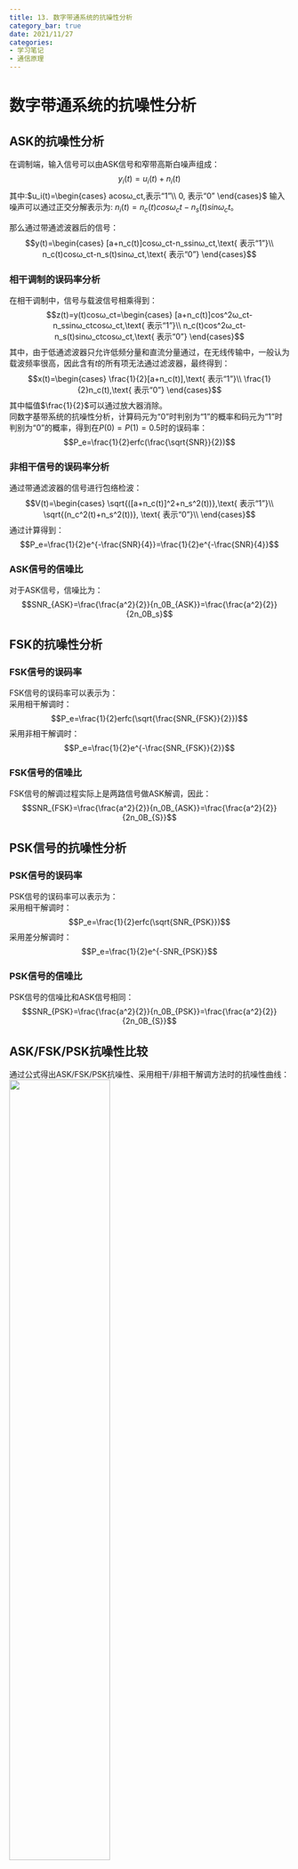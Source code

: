 ```yaml
---
title: 13. 数字带通系统的抗噪性分析
category_bar: true
date: 2021/11/27
categories: 
- 学习笔记
- 通信原理
---
```

# 数字带通系统的抗噪性分析
## ASK的抗噪性分析
在调制端，输入信号可以由ASK信号和窄带高斯白噪声组成：  
$$y_i(t)=u_i(t)+n_i(t)$$
其中:$u_i(t)=\begin{cases}
    acosω_ct,表示“1”\\
    0, 表示“0”
\end{cases}$
输入噪声可以通过正交分解表示为: $n_i(t)=n_c(t)cosω_ct-n_s(t)sinω_ct$。  

那么通过带通滤波器后的信号：  
$$y(t)=\begin{cases}
    [a+n_c(t)]cosω_ct-n_ssinω_ct,\text{ 表示“1”}\\
    n_c(t)cosω_ct-n_s(t)sinω_ct,\text{ 表示“0”}
\end{cases}$$

### 相干调制的误码率分析
在相干调制中，信号与载波信号相乘得到：  
$$z(t)=y(t)cosω_ct=\begin{cases}
    [a+n_c(t)]cos^2ω_ct-n_ssinω_ctcosω_ct,\text{ 表示“1”}\\
    n_c(t)cos^2ω_ct-n_s(t)sinω_ctcosω_ct,\text{ 表示“0”}
\end{cases}$$
其中，由于低通滤波器只允许低频分量和直流分量通过，在无线传输中，一般认为载波频率很高，因此含有$t$的所有项无法通过滤波器，最终得到：  
$$x(t)=\begin{cases}
    \frac{1}{2}[a+n_c(t)],\text{ 表示“1”}\\
    \frac{1}{2}n_c(t),\text{ 表示“0”}
\end{cases}$$
其中幅值$\frac{1}{2}$可以通过放大器消除。  
同数字基带系统的抗噪性分析，计算码元为“0”时判别为“1”的概率和码元为“1”时判别为“0”的概率，得到在$P(0)=P(1)=0.5$时的误码率：  
$$P_e=\frac{1}{2}erfc(\frac{\sqrt{SNR}}{2})$$

### 非相干信号的误码率分析
通过带通滤波器的信号进行包络检波：  
$$V(t)=\begin{cases}
    \sqrt{([a+n_c(t)]^2+n_s^2(t))},\text{ 表示“1”}\\
    \sqrt{(n_c^2(t)+n_s^2(t))}, \text{ 表示“0”}\\
\end{cases}$$
通过计算得到：  
$$P_e=\frac{1}{2}e^{-\frac{SNR}{4}}=\frac{1}{2}e^{-\frac{SNR}{4}}$$

### ASK信号的信噪比
对于ASK信号，信噪比为：  
$$SNR_{ASK}=\frac{\frac{a^2}{2}}{n_0B_{ASK}}=\frac{\frac{a^2}{2}}{2n_0B_s}$$

## FSK的抗噪性分析
### FSK信号的误码率
FSK信号的误码率可以表示为：  
采用相干解调时：  
$$P_e=\frac{1}{2}erfc(\sqrt{\frac{SNR_{FSK}}{2}})$$
采用非相干解调时：  
$$P_e=\frac{1}{2}e^{-\frac{SNR_{FSK}}{2}}$$

### FSK信号的信噪比
FSK信号的解调过程实际上是两路信号做ASK解调，因此：  
$$SNR_{FSK}=\frac{\frac{a^2}{2}}{n_0B_{ASK}}=\frac{\frac{a^2}{2}}{2n_0B_{S}}$$

## PSK信号的抗噪性分析
### PSK信号的误码率
PSK信号的误码率可以表示为：  
采用相干解调时：  
$$P_e=\frac{1}{2}erfc(\sqrt{SNR_{PSK}})$$
采用差分解调时：  
$$P_e=\frac{1}{2}e^{-SNR_{PSK}}$$

### PSK信号的信噪比
PSK信号的信噪比和ASK信号相同：  
$$SNR_{PSK}=\frac{\frac{a^2}{2}}{n_0B_{PSK}}=\frac{\frac{a^2}{2}}{2n_0B_{S}}$$

## ASK/FSK/PSK抗噪性比较
通过公式得出ASK/FSK/PSK抗噪性、采用相干/非相干解调方法时的抗噪性曲线：  
<img src = https://cdn.jsdelivr.net/gh/l61012345/Pic/img/20211127160641.png width=60%>  

可以从上图总结出如下结论：  
1. 抗噪性：**PSK>DPSK>FSK>ASK**
2. 抗噪性： **相干解调>非相干解调**  
3. 系统的误码率下降时，系统的信噪比上升。  

此外，ASK/PSK和DPSK的带宽相同，FSK的带宽大于前三者，因此FSK的频谱利用效率最低。  

### 使用MATLAB©绘制ASK/FSK/PSK的BER-SNR曲线
使用`linspace()`函数创建一个从-10到30的等差数列，公差为10，用于描述分贝表示的SNR：`r_dB = linspace(-10,10,30);`，然后将SNR转换为数值描述： `r = 10.^(r_dB/10);`。
在MATLAB中使用`erfc()`函数即可得到互补误差函数在特定点下的输出。那么ASK/PSK/DPSK/FSK在相干解调/非相干解调下的误码率可以表示为：  
```M
ask_co = 0.5.*erfc(sqrt(r)/2);
ask_no = 0.5.*exp(-r/4);
fsk_co = 0.5.*erfc(sqrt(r/2));
fsk_no = 0.5.*exp(-r/2);
psk_co = 0.5.*erfc(sqrt(r));
dpsk = 0.5.*exp(-r);
```
使用函数`semilogy()`绘制出y轴以10的次方表示的折线图。  
完整的例程如下：  
```M
r_dB = linspace(-10,10,30); %创建SNR
r = 10.^(r_dB/10); %转换为数值描述

% 表示BER
ask_co = 0.5.*erfc(sqrt(r)/2);
ask_no = 0.5.*exp(-r/4);
fsk_co = 0.5.*erfc(sqrt(r/2));
fsk_no = 0.5.*exp(-r/2);
psk_co = 0.5.*erfc(sqrt(r));
dpsk = 0.5.*exp(-r);

% 绘图
semilogy(r_dB,ask_co,'r','DisplayName','ASK coherent demodulation')
hold on
semilogy(r_dB,ask_no,'b','DisplayName','ASK none-coherent demodulation')
semilogy(r_dB,fsk_no,'g','DisplayName','FSK none-coherent demodulation')
semilogy(r_dB,fsk_co,'w','DisplayName','FSK coherent demodulation')
semilogy(r_dB,psk_co,'k','DisplayName','PSK coherent demodulation')
semilogy(r_dB,dpsk,'m','DisplayName','DPSK differential demodulation')
xlabel('SNR(dB)')
ylabel('BER')
grid on
hold off
```


## 总结：ASK/FSK/PSK的参数性能
ASK是一种应用最早的基本调制方式。其优点是设备简单，频带利用率较高；缺点是抗噪声性能差，并且对信道特性变化敏感，不易是抽样判决器工作在最佳判决门限状态。  
FSK是数字通信中不可或缺的一种调制方式。其优点是抗干扰能力较强，不受信道参数变化的影响，因此FSK特别适合应用于衰落信道；缺点是占用频带较宽，尤其是MFSK，频带利用率较低。目前，调频体制主要应用于中，低速数据传输与接入中。  
PSK和DPSK是一种高传输效率的调制方式，其抗噪声能力比ASK和FSK都强，且不易受信道特性变化的影响，因此在高、中速数据传输中得到了广泛的应用。绝对相移（PSK）在相干解调时存在载波相位模糊的问题，在实际中很少采用于直接传输，MDPSK应用更为广泛。  

| 调制方式 | 受调信号的码型 |受调信号的带宽 | 解调方法 | 解调的最佳判决门限 | 最大频谱利用效率 | 误码率 |
|:--:|:--:|:--:|:--:|:--:|:--:|:--:|
| ASK | 单极性码 | $2B_s$ | 相干解调<br>包络检波法 | $\frac{a}{2}$ | $\frac{1}{2}$ | $\frac{1}{2}erfc(\frac{\sqrt{SNR}}{2})$<br> $\frac{1}{2}e^{-\frac{SNR}{4}}$|
| FSK | 单极性码 | $\lvert f_1-f_2\rvert +2B_s$ | 相干解调<br>包络检波法<br>过零检波法<br> | 无<br>无<br>$\frac{a}{2}$| $\frac{R_B}{\lvert f_1-f_2\rvert +2R_B}$ | $\frac{1}{2}erfc(\sqrt{\frac{SNR_{FSK}}{2}})$ <br> $\frac{1}{2}e^{-\frac{SNR_{FSK}}{2}}$ |
| PSK | 双极性码 | $2B_s$ | 相干解调 | 0 | $\frac{1}{2}$ | $\frac{1}{2}erfc(\sqrt{SNR_{PSK}})$ |
| DPSK | 双极性码 | $2B_s$ | 相干解调<br>相位比较法 | 0 | $\frac{1}{2}$ | $\frac{1}{2}e^{-SNR_{PSK}}$ |

所有调制方法的信噪比均为： $SNR=\frac{\frac{a^2}{2}}{2n_0B_{S}}$。  